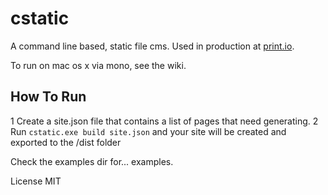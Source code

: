 # cstatic

A command line based, static file cms. Used in production at [print.io](http://www.print.io).

To run on mac os x via mono, see the wiki.

## How To Run

1 Create a site.json file that contains a list of pages that need generating.
2 Run `cstatic.exe build site.json` and your site will be created and exported to the /dist folder

Check the examples dir for... examples.


License MIT


